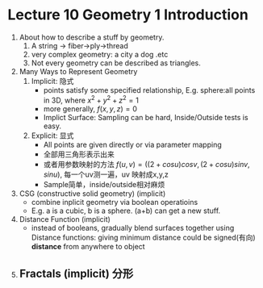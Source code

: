 # Lecture 10 Geometry 1 Introduction
1. About how to describe a stuff by geometry.
    1. A string -> fiber->ply->thread
    2. very complex geometry: a city a dog .etc
    3. Not every geometry can be described as triangles.
2. Many Ways to Represent Geometry
    1. Implicit: 隐式
        - points satisfy some specified relationship, E.g. sphere:all points in 3D, where $x^2+y^2+z^2=1$
        - more generally, $f(x,y,z)=0$
        - Implict Surface: Sampling can be hard,
        Inside/Outside tests is easy.
    2. Explicit: 显式
        - All points are given directly or via parameter mapping
        - 全部用三角形表示出来
        - 或者用参数映射的方法 $f(u,v)=((2+cos u)cos v,(2+cos u)sin v, sin u)$, 每一个uv测一遍，uv 映射成x,y,z
        - Sample简单，inside/outside相对麻烦
3. CSG (constructive solid geometry) (implicit)
    - combine inplicit geometry via boolean operatioins
    - E.g. a is a cubic, b is a sphere. (a+b) can get a new stuff.
4. Distance Function (implicit)
    - instead of booleans, gradually blend surfaces together using Distance functions: giving minimum distance could be signed(有向) **distance** from anywhere to object
5. Fractals (implicit) 分形
    - 